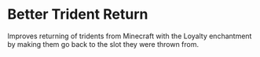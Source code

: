 # Better Trident Return
Improves returning of tridents from Minecraft with the Loyalty enchantment by making them go back to the slot they were thrown from.